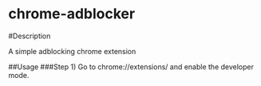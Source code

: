 # chrome-adblocker
#Description
<p>A simple adblocking chrome extension</p>
##Usage 
###Step 1) Go to chrome://extensions/ and enable the developer mode.


